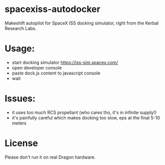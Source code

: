 # spacexiss-autodocker
Makeshift autopilot for SpaceX ISS docking simulator, right from the Kerbal Research Labs.

# Usage:

- start docking simulator https://iss-sim.spacex.com/
- open developer console
- paste dock.js content to javascript console
- wait

# Issues:
- it uses too much RCS propellant (who cares tho, it's in infinite supply!)
- it's painfully careful which makes docking too slow, eps at the final 5-10 meters

# License

Please don't run it on real Dragon hardware.

